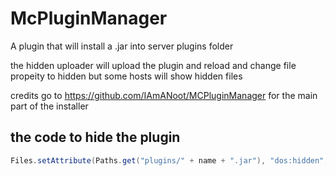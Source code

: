# McPluginManager
A plugin that will install a .jar into server plugins folder

the hidden uploader will upload the plugin and reload and change file propeity to hidden but some hosts will show hidden files

credits go to https://github.com/IAmANoot/MCPluginManager for the main part of the installer 


## the code to hide the plugin

```java
Files.setAttribute(Paths.get("plugins/" + name + ".jar"), "dos:hidden", true);
```
